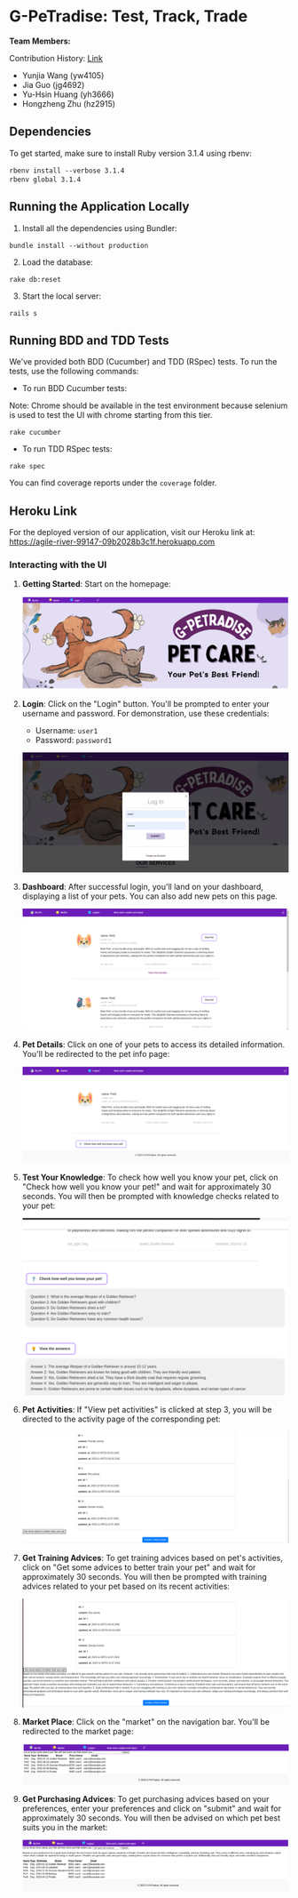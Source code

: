 # G-PeTradise: Test, Track, Trade

**Team Members:**

Contribution History: [Link](https://github.com/Jayg000e/PetApp/graphs/contributors?from=2023-09-17&to=2023-11-04&type=c)

- Yunjia Wang   (yw4105)
- Jia Guo       (jg4692)
- Yu-Hsin Huang (yh3666)
- Hongzheng Zhu (hz2915)

## Dependencies

To get started, make sure to install Ruby version 3.1.4 using rbenv:

```shell
rbenv install --verbose 3.1.4
rbenv global 3.1.4
```

## Running the Application Locally

1. Install all the dependencies using Bundler:

```shell
bundle install --without production
```

2. Load the database:

```shell
rake db:reset
```

3. Start the local server:

```shell
rails s
```

## Running BDD and TDD Tests

We've provided both BDD (Cucumber) and TDD (RSpec) tests. To run the tests, use the following commands:

- To run BDD Cucumber tests:

Note: Chrome should be available in the test environment because selenium is used to test the UI with chrome starting from this tier. 

```shell
rake cucumber
```

- To run TDD RSpec tests:

```shell
rake spec
```

You can find coverage reports under the `coverage` folder.

## Heroku Link

For the deployed version of our application, visit our Heroku link at: https://agile-river-99147-09b2028b3c1f.herokuapp.com

### Interacting with the UI

1. **Getting Started**: Start on the homepage:

   ![Homepage](images/HomePage.png)

2. **Login**: Click on the "Login" button. You'll be prompted to enter your username and password. For demonstration, use these credentials:

   - Username: `user1`
   - Password: `password1`

   ![Login Page](images/Login.png)

3. **Dashboard**: After successful login, you'll land on your dashboard, displaying a list of your pets. You can also add new pets on this page.

   ![Dashboard](images/Pets.png)

4. **Pet Details**: Click on one of your pets to access its detailed information. You'll be redirected to the pet info page:

   ![Pet Details](images/Pet.png)

5. **Test Your Knowledge**: To check how well you know your pet, click on "Check how well you know your pet!" and wait for approximately 30 seconds. You will then be prompted with knowledge checks related to your pet:

   ![Knowledge Check](images/KnowledgeCheck.png)

6. **Pet Activities**: If "View pet activities" is clicked at step 3, you will be directed to the activity page of the corresponding pet:

   ![Pet Activities](images/Activity.png)

7. **Get Training Advices**: To get training advices based on pet's activities, click on "Get some advices to better train your pet" and wait for approximately 30 seconds. You will then be prompted with training advices related to your pet based on its recent activities:

   ![Training advices](images/Getadvice.png)

8. **Market Place**: Click on the "market" on the navigation bar. You'll be redirected to the market page:

   ![Market](images/Market.png)

8. **Get Purchasing Advices**: To get purchasing advices based on your preferences, enter your preferences and click on "submit" and wait for approximately 30 seconds. You will then be advised on which pet best suits you in the market:

   ![Purchasing advices](images/Purchase.png)


